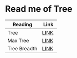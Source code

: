 # Read me of Tree

| Reading  | Link | 
| ------------- | ------------- |
| Tree  | [LINK](https://github.com/hind-hb/data-structures-and-algorithms2/blob/trees/Trees/README.md).|
|Max Tree  | [LINK](https://github.com/hind-hb/data-structures-and-algorithms2/blob/tree-max/Trees/README.md)  |
|Tree Breadth  | [LINK](https://github.com/hind-hb/data-structures-and-algorithms2/blob/tree-breadth-first/Trees/README.md)  |


